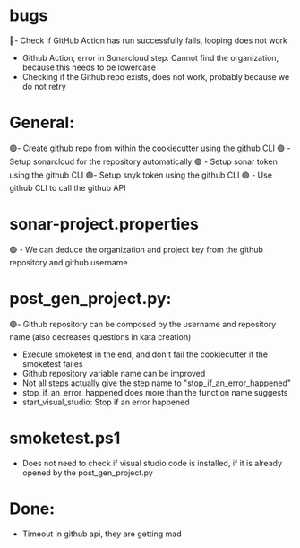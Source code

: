 # bugs
🎈- Check if GitHub Action has run successfully fails, looping does not work
- Github Action, error in Sonarcloud step. Cannot find the organization, because this needs to be lowercase
- Checking if the Github repo exists, does not work, probably because we do not retry

# General:
🟢- Create github repo from within the cookiecutter using the github CLI
🟢 - Setup sonarcloud for the repository automatically
🟢 - Setup sonar token using the github CLI
🟢- Setup snyk token using the github CLI
🟢 - Use github CLI to call the github API

# sonar-project.properties
🟢 - We can deduce the organization and project key from the github repository and github username

# post_gen_project.py:
🟢- Github repository can be composed by the username and repository name (also decreases questions in kata creation)
- Execute smoketest in the end, and don't fail the cookiecutter if the smoketest failes
- Github repository variable name can be improved
- Not all steps actually give the step name to "stop_if_an_error_happened"
- stop_if_an_error_happened does more than the function name suggests
- start_visual_studio: Stop if an error happened

# smoketest.ps1
- Does not need to check if visual studio code is installed, if it is already opened by the post_gen_project.py

# Done:
- Timeout in github api, they are getting mad